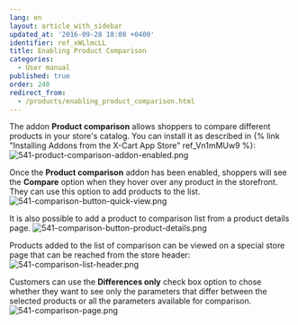 ```yaml
---
lang: en
layout: article_with_sidebar
updated_at: '2016-09-28 18:08 +0400'
identifier: ref_xWLlmcLL
title: Enabling Product Comparison
categories:
  - User manual
published: true
order: 240
redirect_from:
  - /products/enabling_product_comparison.html
---
```



The addon **Product comparison** allows shoppers to compare different products in your store's catalog. You can install it as described in {% link "Installing Addons from the X-Cart App Store" ref_Vn1mMUw9 %}:
![541-product-comparison-addon-enabled.png]({{site.baseurl}}/attachments/ref_xWLlmcLL/541-product-comparison-addon-enabled.png)

Once the **Product comparison** addon has been enabled, shoppers will see the **Compare** option when they hover over any product in the storefront. They can use this option to add products to the list.
![541-comparison-button-quick-view.png]({{site.baseurl}}/attachments/ref_xWLlmcLL/541-comparison-button-quick-view.png)

It is also possible to add a product to comparison list from a product details page.
![541-comparison-button-product-details.png]({{site.baseurl}}/attachments/ref_xWLlmcLL/541-comparison-button-product-details.png)

Products added to the list of comparison can be viewed on a special store page that can be reached from the store header:
![541-comparison-list-header.png]({{site.baseurl}}/attachments/ref_xWLlmcLL/541-comparison-list-header.png)

Customers can use the **Differences only** check box option to chose whether they want to see only the parameters that differ between the selected products or all the parameters available for comparison.
![541-comparison-page.png]({{site.baseurl}}/attachments/ref_xWLlmcLL/541-comparison-page.png)
